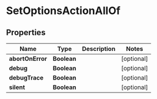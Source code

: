 

# SetOptionsActionAllOf

## Properties

Name | Type | Description | Notes
------------ | ------------- | ------------- | -------------
**abortOnError** | **Boolean** |  |  [optional]
**debug** | **Boolean** |  |  [optional]
**debugTrace** | **Boolean** |  |  [optional]
**silent** | **Boolean** |  |  [optional]



